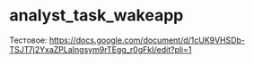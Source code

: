 # analyst_task_wakeapp

Тестовое: https://docs.google.com/document/d/1cUK9VHSDb-TSJT7j2YxaZPLaIngsym9rTEgg_r0gFkI/edit?pli=1
